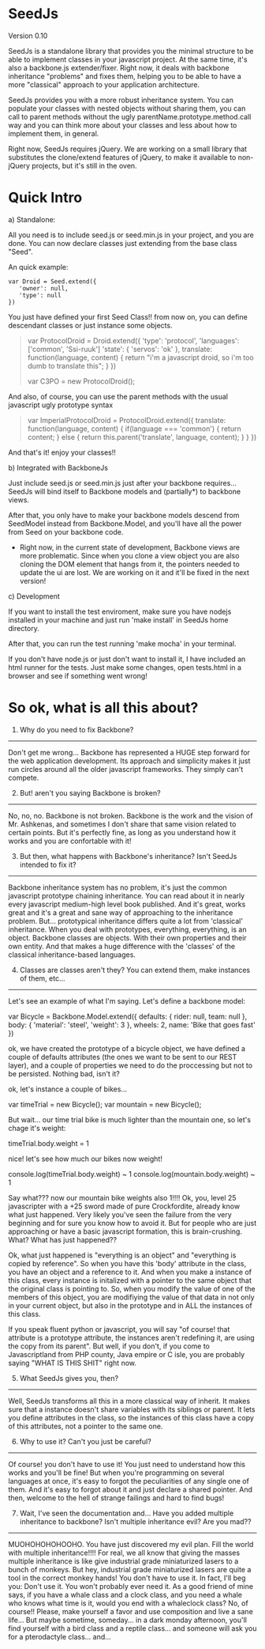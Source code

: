 SeedJs
======
Version 0.10

SeedJs is a standalone library that provides you the minimal structure to be able to implement classes in your javascript project. At the same time, it's also a backbone.js extender/fixer. Right now, it deals with backbone inheritance "problems" and fixes them, helping you to be able to have a more "classical" approach to your application architecture.

SeedJs provides you with a more robust inheritance system. You can populate your classes with nested objects without sharing them, you can call to parent methods without the ugly parentName.prototype.method.call way and you can think more about your classes and less about how to implement them, in general.

Right now, SeedJs requires jQuery. We are working on a small library that substitutes the clone/extend features of jQuery, to make it available to non-jQuery projects, but it's still in the oven.

Quick Intro
===========

a) Standalone:

All you need is to include seed.js or seed.min.js in your project, and you are done. You can now declare classes just extending from the base class "Seed".

An quick example:

    var Droid = Seed.extend({
       'owner': null,
       'type': null
    })

You just have defined your first Seed Class!! from now on, you can define descendant classes or just instance some objects.

> var ProtocolDroid = Droid.extend({
>   'type': 'protocol',
>    'languages':['common', 'Ssi-ruuk']
>    'state': {
>        'servos': 'ok'
>    },
>    translate: function(language, content) {
>       return "i'm a javascript droid, so i'm too dumb to translate this";
>    }
> })
>
> var C3PO = new ProtocolDroid();

And also, of course, you can use the parent methods with the usual javascript ugly prototype syntax

> var ImperialProtocolDroid = ProtocolDroid.extend({
>    translate: function(language, content) {
>        if(language === 'common') {
>            return content;
>        } else {
>            return this.parent('translate', language, content);
>        }
>    }
> })

And that's it! enjoy your classes!!


b) Integrated with BackboneJs

Just include seed.js or seed.min.js just after your backbone requires... SeedJs will bind itself to Backbone models and (partially*) to backbone views.

After that, you only have to make your backbone models descend from SeedModel instead from Backbone.Model, and you'll have all the power from Seed on your backbone code.

* Right now, in the current state of development, Backbone views are more problematic. Since when you clone a view object you are also cloning the DOM element that hangs from it, the pointers needed to update the ui are lost. We are working on it and it'll be fixed in the next version!



c) Development

If you want to install the test enviroment, make sure you have nodejs installed in your machine and just run 'make install' in SeedJs home directory.

After that, you can run the test running 'make mocha' in your terminal.

If you don't have node.js or just don't want to install it, I have included an html runner for the tests. Just make some changes, open tests.html in a browser and see if something went wrong!




So ok, what is all this about?
==============================

1. Why do you need to fix Backbone?
-----------------------------------

Don't get me wrong... Backbone has represented a HUGE step forward for the web application development. Its approach and simplicity makes it just run circles around all the older javascript frameworks. They simply can't compete.

2. But! aren't you saying Backbone is broken?
-----------------------------------

No, no, no. Backbone is not broken. Backbone is the work and the vision of Mr. Ashkenas, and sometimes I don't share that same vision related to certain points. But it's perfectly fine, as long as you understand how it works and you are confortable with it!

3. But then, what happens with Backbone's inheritance? Isn't SeedJs intended to fix it?
-----------------------------------

Backbone inheritance system has no problem, it's just the common javascript prototype chaining inheritance. You can read about it in nearly every javascript medium-high level book published. And it's great, works great and it's a great and sane way of approaching to the inheritance problem.
But... prototypical inheritance differs quite a lot from 'classical' inheritance. When you deal with prototypes, everything, everything, is an object. Backbone classes are objects. With their own properties and their own entity. And that makes a huge difference with the 'classes' of the classical inheritance-based languages.

4. Classes are classes aren't they? You can extend them, make instances of them, etc...
-----------------------------------

Let's see an example of what I'm saying. Let's define a backbone model:

var Bicycle = Backbone.Model.extend({
    defaults: {
        rider: null,
        team: null
    },
    body: {
        'material': 'steel',
        'weight': 3
    },
    wheels: 2,
    name: 'Bike that goes fast'
})

ok, we have created the prototype of a bicycle object, we have defined a couple of defaults attributes (the ones we want to be sent to our REST layer), and a couple of properties we need to do the proccessing but not to be persisted. Nothing bad, isn't it?

ok, let's instance a couple of bikes...

var timeTrial = new Bicycle();
var mountain = new Bicycle();

But wait... our time trial bike is much lighter than the mountain one, so let's chage it's weight:

timeTrial.body.weight = 1

nice! let's see how much our bikes now weight!

console.log(timeTrial.body.weight)
~ 1
console.log(mountain.body.weight)
~ 1

Say what??? now our mountain bike weights also 1!!!! Ok, you, level 25 javascripter with a +25 sword made of pure Crockfordite, already know what just happened. Very likely you've seen the failure from the very beginning and for sure you know how to avoid it. But for people who are just approaching or have a basic javascript formation, this is brain-crushing. What? What has just happened??

Ok, what just happened is "everything is an object" and "everything is copied by reference". So when you have this 'body' attribute in the class, you have an object and a reference to it. And when you make a instance of this class, every instance is initalized with a pointer to the same object that the original class is pointing to. So, when you modify the value of one of the members of this object, you are modifiying the value of that data in not only in your current object, but also in the prototype and in ALL the instances of this class.

If you speak fluent python or javascript, you will say "of course! that attribute is a prototype attribute, the instances aren't redefining it, are using the copy from its parent". But well, if you don't, if you come to Javascriptland from PHP county, Java empire or C isle, you are probably saying "WHAT IS THIS SHIT" right now.

5. What SeedJs gives you, then?
-----------------------------------

Well, SeedJs transforms all this in a more classical way of inherit. It makes sure that a instance doesn't share variables with its siblings or parent. It lets you define attributes in the class, so the instances of this class have a copy of this attributes, not a pointer to the same one.

6. Why to use it? Can't you just be careful?
-----------------------------------

Of course! you don't have to use it! You just need to understand how this works and you'll be fine! But when you're programming on several languages at once, it's easy to forgot the peculiarities of any single one of them. And it's easy to forgot about it and just declare a shared pointer. And then, welcome to the hell of strange failings and hard to find bugs!

7. Wait, I've seen the documentation and... Have you added multiple inheritance to backbone? Isn't multiple inheritance evil? Are you mad??
-----------------------------------

MUOHOHOHOHOOHO. You have just discovered my evil plan. Fill the world with multiple inheritance!!!!
For real, we all know that giving the masses multiple inheritance is like give industrial grade miniaturized lasers to a bunch of monkeys. But hey, industrial grade miniaturized lasers are quite a tool in the correct monkey hands!
You don't have to use it. In fact, I'll beg you: Don't use it. You won't probably ever need it. As a good friend of mine says, if you have a whale class and a clock class, and you need a whale who knows what time is it, would you end with a whaleclock class? No, of course!! Please, make yourself a favor and use composition and live a sane life...
But maybe sometime, someday... in a dark monday afternoon, you'll find yourself with a bird class and a reptile class... and someone will ask you for a pterodactyle class... and...


